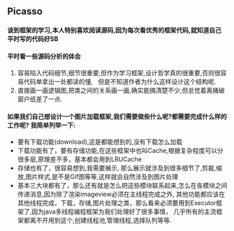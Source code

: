## Picasso
#### 谈到框架的学习,本人特别喜欢阅读源码,因为每次看优秀的框架代码,就知道自己平时写的代码好SB
#### 平时看一些源码分析的体会
1. 容易陷入代码细节,细节很重要,但作为学习框架,设计哲学真的很重要,否则很容易代码单拿出一处都读的懂,
   但是不知道作者为什么这样设计这个结构呢.
2. 直接画一画逻辑图,把类之间的关系画一画,确实能搞清楚不少,但总觉着离捅破窗户纸差了一点.

#### 如果我们自己想设计一个图片加载框架,我们需要做些什么呢?都需要完成什么样的工作呢? 我简单列举一下:
* 要有下载功能(download),这是都能想到的,没有下载怎么加载
* 下载功能有了，要有存储功能,在这些框架中也叫Cache,根据复杂程度可以分很多层,原理差不多，基本都会用到LRUCache
* 存储也有了，很容易想到,我需要展示, 那么展示就涉及到很多细节了,剪裁,缩放,图片样式,是不是Gif图等等,这样就会自然涉及到图片处理
* 基本三大块都有了，那么还有就是怎么把这些模块联系起来,怎么在各模块之间传递消息,因为除了渲染imageview必须在主线程完成之外,
其他功能都应该在其他线程完成，下载，存储,图片处理之类，那么看来必须要用到Executor框架了,因为java多线程编程框架为我们处理好了很多事情，
几乎所有的主流框架都离不开用到这个,创建线程池,管理线程,选择队列等等.
      
